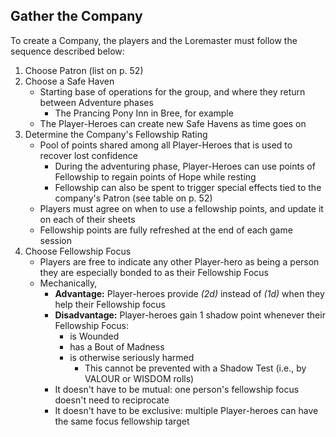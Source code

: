 ## Gather the Company
To create a Company, the players and the Loremaster must follow the sequence described below:

1. Choose Patron (list on p. 52)
2. Choose a Safe Haven
	- Starting base of operations for the group, and where they return between Adventure phases
		- The Prancing Pony Inn in Bree, for example
	- The Player-Heroes can create new Safe Havens as time goes on 
3. Determine the Company's Fellowship Rating
	- Pool of points shared among all Player-Heroes that is used to recover lost confidence
		- During the adventuring phase, Player-Heroes can use points of Fellowship to regain points of Hope while resting
		- Fellowship can also be spent to trigger special effects tied to the company's Patron (see table on p. 52)
	- Players must agree on when to use a fellowship points, and update it on each of their sheets
	- Fellowship points are fully refreshed at the end of each game session 
4. Choose Fellowship Focus
	- Players are free to indicate any other Player-hero as being a person they are especially bonded to as their Fellowship Focus
	- Mechanically, 
		- **Advantage:** Player-heroes provide *(2d)* instead of *(1d)* when they help their Fellowship focus
		- **Disadvantage:** Player-heroes gain 1 shadow point whenever their Fellowship Focus:
			- is Wounded
			- has a Bout of Madness
			- is otherwise seriously harmed
				- This cannot be prevented with a Shadow Test (i.e., by VALOUR or WISDOM rolls)
		- It doesn't have to be mutual: one person's fellowship focus doesn't need to reciprocate
		- It doesn't have to be exclusive: multiple Player-heroes can have the same focus fellowship target
